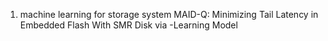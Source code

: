


1. machine learning for storage system
MAID-Q: Minimizing Tail Latency in Embedded Flash With SMR Disk via -Learning Model

